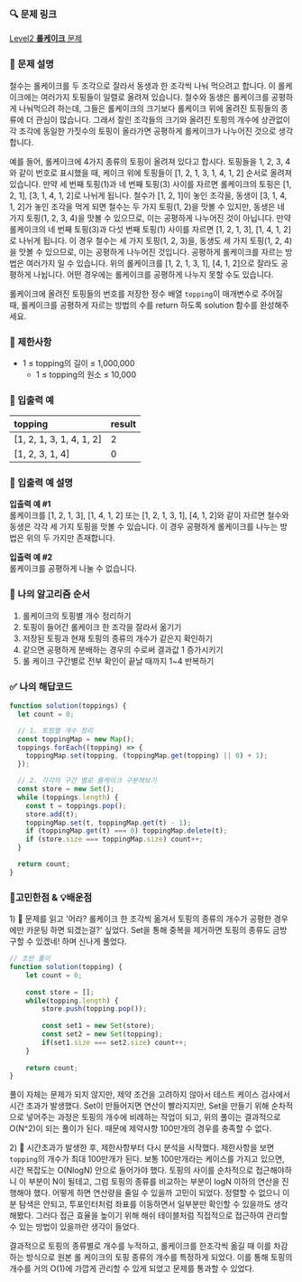 ### 🔍 문제 링크
[Level2 **롤케이크** 문제](https://school.programmers.co.kr/learn/courses/30/lessons/132265)

### 📘 문제 설명
철수는 롤케이크를 두 조각으로 잘라서 동생과 한 조각씩 나눠 먹으려고 합니다. 이 롤케이크에는 여러가지 토핑들이 일렬로 올려져 있습니다. 철수와 동생은 롤케이크를 공평하게 나눠먹으려 하는데, 그들은 롤케이크의 크기보다 롤케이크 위에 올려진 토핑들의 종류에 더 관심이 많습니다. 그래서 잘린 조각들의 크기와 올려진 토핑의 개수에 상관없이 각 조각에 동일한 가짓수의 토핑이 올라가면 공평하게 롤케이크가 나누어진 것으로 생각합니다.

예를 들어, 롤케이크에 4가지 종류의 토핑이 올려져 있다고 합시다. 토핑들을 1, 2, 3, 4와 같이 번호로 표시했을 때, 케이크 위에 토핑들이 [1, 2, 1, 3, 1, 4, 1, 2] 순서로 올려져 있습니다. 만약 세 번째 토핑(1)과 네 번째 토핑(3) 사이를 자르면 롤케이크의 토핑은 [1, 2, 1], [3, 1, 4, 1, 2]로 나뉘게 됩니다. 철수가 [1, 2, 1]이 놓인 조각을, 동생이 [3, 1, 4, 1, 2]가 놓인 조각을 먹게 되면 철수는 두 가지 토핑(1, 2)을 맛볼 수 있지만, 동생은 네 가지 토핑(1, 2, 3, 4)을 맛볼 수 있으므로, 이는 공평하게 나누어진 것이 아닙니다. 만약 롤케이크의 네 번째 토핑(3)과 다섯 번째 토핑(1) 사이를 자르면 [1, 2, 1, 3], [1, 4, 1, 2]로 나뉘게 됩니다. 이 경우 철수는 세 가지 토핑(1, 2, 3)을, 동생도 세 가지 토핑(1, 2, 4)을 맛볼 수 있으므로, 이는 공평하게 나누어진 것입니다. 공평하게 롤케이크를 자르는 방법은 여러가지 일 수 있습니다. 위의 롤케이크를 [1, 2, 1, 3, 1], [4, 1, 2]으로 잘라도 공평하게 나뉩니다. 어떤 경우에는 롤케이크를 공평하게 나누지 못할 수도 있습니다.

롤케이크에 올려진 토핑들의 번호를 저장한 정수 배열 `topping`이 매개변수로 주어질 때, 롤케이크를 공평하게 자르는 방법의 수를 return 하도록 solution 함수를 완성해주세요.

### 📕 제한사항
- 1 ≤ topping의 길이 ≤ 1,000,000
  - 1 ≤ topping의 원소 ≤ 10,000

### 📙 입출력 예
|topping|result|
|:---|:---|
|[1, 2, 1, 3, 1, 4, 1, 2]|2|
|[1, 2, 3, 1, 4]|0|

### 📒 입출력 예 설명
**입출력 예 #1**  
롤케이크를 [1, 2, 1, 3], [1, 4, 1, 2] 또는 [1, 2, 1, 3, 1], [4, 1, 2]와 같이 자르면 철수와 동생은 각각 세 가지 토핑을 맛볼 수 있습니다. 이 경우 공평하게 롤케이크를 나누는 방법은 위의 두 가지만 존재합니다.

**입출력 예 #2**  
롤케이크를 공평하게 나눌 수 없습니다.

### 📔 나의 알고리즘 순서
1. 롤케이크의 토핑별 개수 정리하기
2. 토핑이 들어간 롤케이크 한 조각을 잘라서 옮기기
3. 저장된 토핑과 현재 토핑의 종류의 개수가 같은지 확인하기
4. 같으면 공평하게 분배하는 경우의 수로써 결과값 1 증가시키기
5. 롤 케이크 구간별로 전부 확인이 끝날 때까지 1~4 반복하기

### ✅ 나의 해답코드
```javascript
function solution(toppings) {
  let count = 0;

  // 1. 토핑별 개수 정리
  const toppingMap = new Map();
  toppings.forEach((topping) => {
    toppingMap.set(topping, (toppingMap.get(topping) || 0) + 1);
  });

  // 2. 각각의 구간 별로 롤케이크 구분해보기
  const store = new Set();
  while (toppings.length) {
    const t = toppings.pop();
    store.add(t);
    toppingMap.set(t, toppingMap.get(t) - 1);
    if (toppingMap.get(t) === 0) toppingMap.delete(t);
    if (store.size === toppingMap.size) count++;
  }

  return count;
}
```

### 🤔고민한점 & 💡배운점
1\) 🤔 문제를 읽고 '어라? 롤케이크 한 조각씩 옮겨서 토핑의 종류의 개수가 공평한 경우에만 카운팅 하면 되겠는걸?' 싶었다. Set을 통해 중복을 제거하면 토핑의 종류도 금방 구할 수 있겠네! 하며 신나게 풀었다.

```js
// 초반 풀이
function solution(topping) {
    let count = 0;
    
    const store = [];
    while(topping.length) {
        store.push(topping.pop());
        
        const set1 = new Set(store);
        const set2 = new Set(topping);
        if(set1.size === set2.size) count++;
    }
    
    return count;
}
```

풀이 자체는 문제가 되지 않지만, 제약 조건을 고려하지 않아서 테스트 케이스 검사에서 시간 초과가 발생했다. Set이 만들어지면 연산이 빨라지지만, Set을 만들기 위해 순차적으로 넣어주는 과정은 토핑의 개수에 비례하는 작업이 되고, 위의 풀이는 결과적으로 O(N^2)이 되는 풀이가 된다. 때문에 제약사항 100만개의 경우를 충족할 수 없다.

2\) 🤔 시간초과가 발생한 후, 제한사항부터 다시 분석을 시작했다. 제한사항을 보면 `topping`의 개수가 최대 100만개가 된다. 보통 100만개라는 케이스를 가지고 있으면, 시간 복잡도는 O(NlogN) 안으로 들어가야 했다. 토핑의 사이를 순차적으로 접근해야하니 이 부분이 N이 될테고, 그럼 토핑의 종류를 비교하는 부분이 logN 이하의 연산을 진행해야 했다. 어떻게 하면 연산량을 줄일 수 있을까 고민이 되었다. 정렬할 수 없으니 이분 탐색은 안되고, 투포인터처럼 좌표를 이동하면서 일부분만 확인할 수 있을까도 생각해봤다. 그러다 접근 효율을 높이기 위해 해쉬 테이블처럼 직접적으로 접근하여 관리할 수 있는 방법이 있을까란 생각이 들었다.

결과적으로 토핑의 종류별로 개수를 누적하고, 롤케이크를 한조각씩 옮길 때 이를 차감하는 방식으로 원본 롤 케이크의 토핑 종류의 개수를 특정하게 되었다. 이를 통해 토핑의 개수를 거의 O(1)에 가깝게 관리할 수 있게 되었고 문제를 통과할 수 있었다.



